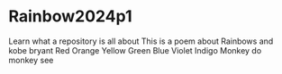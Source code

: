 # Rainbow2024p1
Learn what a repository is all about
This is a poem about Rainbows and kobe bryant
Red
Orange
Yellow
Green
Blue
Violet
Indigo
Monkey do monkey see